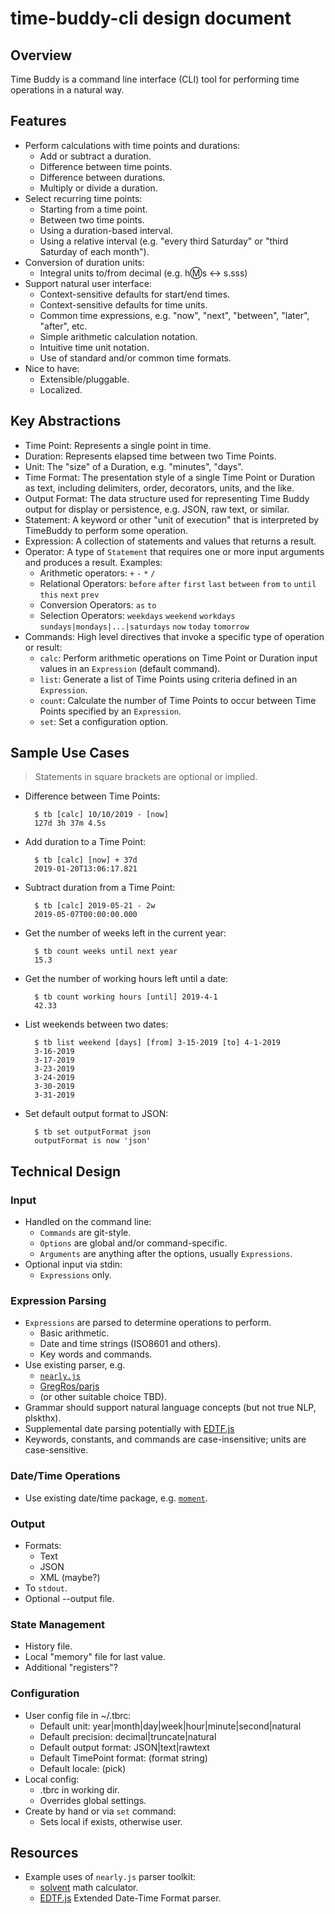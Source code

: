 # time-buddy-cli design document

## Overview

Time Buddy is a command line interface (CLI) tool for performing time operations in a natural way.

## Features

- Perform calculations with time points and durations:
  - Add or subtract a duration.
  - Difference between time points.
  - Difference between durations.
  - Multiply or divide a duration.
- Select recurring time points:
  - Starting from a time point.
  - Between two time points.
  - Using a duration-based interval.
  - Using a relative interval (e.g. "every third Saturday" or "third Saturday of each month").
- Conversion of duration units:
  - Integral units to/from decimal (e.g. h:m:s <-> s.sss)
- Support natural user interface:
  - Context-sensitive defaults for start/end times.
  - Context-sensitive defaults for time units.
  - Common time expressions, e.g. "now", "next", "between", "later", "after", etc.
  - Simple arithmetic calculation notation.
  - Intuitive time unit notation.
  - Use of standard and/or common time formats.
- Nice to have:
  - Extensible/pluggable.
  - Localized.

## Key Abstractions

- Time Point: Represents a single point in time.
- Duration: Represents elapsed time between two Time Points.
- Unit: The "size" of a Duration, e.g. "minutes", "days".
- Time Format: The presentation style of a single Time Point or Duration as text, including delimiters, order, decorators, units, and the like.
- Output Format: The data structure used for representing Time Buddy output for display or persistence, e.g. JSON, raw text, or similar.
- Statement: A keyword or other "unit of execution" that is interpreted by TimeBuddy to perform some operation.
- Expression: A collection of statements and values that returns a result.
- Operator: A type of `Statement` that requires one or more input arguments and produces a result. Examples:
  - Arithmetic operators: `+` `-` `*` `/`
  - Relational Operators: `before` `after` `first` `last` `between` `from` `to` `until` `this` `next` `prev`
  - Conversion Operators: `as` `to`
  - Selection Operators: `weekdays` `weekend` `workdays` `sundays|mondays|...|saturdays` `now` `today` `tomorrow`
- Commands: High level directives that invoke a specific type of operation or result:
  - `calc`: Perform arithmetic operations on Time Point or Duration input values in an `Expression` (default command).
  - `list`: Generate a list of Time Points using criteria defined in an `Expression`.
  - `count`: Calculate the number of Time Points to occur between Time Points specified by an `Expression`.
  - `set`: Set a configuration option.

## Sample Use Cases

> Statements in square brackets are optional or implied.

- Difference between Time Points:

  ```shell
    $ tb [calc] 10/10/2019 - [now]
    127d 3h 37m 4.5s
  ```

- Add duration to a Time Point:

  ```shell
    $ tb [calc] [now] + 37d
    2019-01-20T13:06:17.821
  ```

- Subtract duration from a Time Point:

  ```shell
    $ tb [calc] 2019-05-21 - 2w
    2019-05-07T00:00:00.000
  ```

- Get the number of weeks left in the current year:

  ```shell
    $ tb count weeks until next year
    15.3
  ```

- Get the number of working hours left until a date:

  ```shell
    $ tb count working hours [until] 2019-4-1
    42.33
  ```

- List weekends between two dates:

  ```shell
    $ tb list weekend [days] [from] 3-15-2019 [to] 4-1-2019
    3-16-2019
    3-17-2019
    3-23-2019
    3-24-2019
    3-30-2019
    3-31-2019
  ```

- Set default output format to JSON:

  ```shell
    $ tb set outputFormat json
    outputFormat is now 'json'
  ```

## Technical Design

### Input

- Handled on the command line:
  - `Commands` are git-style.
  - `Options` are global and/or command-specific.
  - `Arguments` are anything after the options, usually `Expressions`.
- Optional input via stdin:
  - `Expressions` only.

### Expression Parsing

- `Expressions` are parsed to determine operations to perform.
  - Basic arithmetic.
  - Date and time strings (ISO8601 and others).
  - Key words and commands.
- Use existing parser, e.g. 
  - [`nearly.js`](https://nearley.js.org/)
  - [GregRos/parjs](https://github.com/GregRos/parjs)
  - (or other suitable choice TBD).
- Grammar should support natural language concepts (but not true NLP, plskthx).
- Supplemental date parsing potentially with [EDTF.js](https://github.com/inukshuk/edtf.js)
- Keywords, constants, and commands are case-insensitive; units are case-sensitive.

### Date/Time Operations

- Use existing date/time package, e.g. [`moment`](https://momentjs.com/).

### Output

- Formats:
  - Text
  - JSON
  - XML (maybe?)
- To `stdout`.
- Optional --output file.

### State Management

- History file.
- Local "memory" file for last value.
- Additional "registers"?

### Configuration

- User config file in ~/.tbrc:
  - Default unit: year|month|day|week|hour|minute|second|natural
  - Default precision: decimal|truncate|natural
  - Default output format: JSON|text|rawtext
  - Default TimePoint format: (format string)
  - Default locale: (pick)
- Local config:
  - .tbrc in working dir.
  - Overrides global settings.
- Create by hand or via `set` command:
  - Sets local if exists, otherwise user.

## Resources

- Example uses of `nearly.js` parser toolkit:
  - [solvent](https://github.com/andrejewski/solvent) math calculator.
  - [EDTF.js](https://github.com/inukshuk/edtf.js) Extended Date-Time Format parser.

